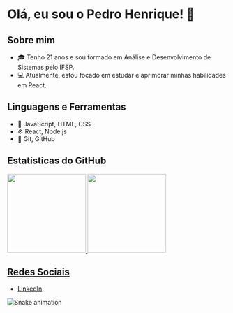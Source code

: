 # Olá, eu sou o Pedro Henrique! 👋

## Sobre mim
- 🎓 Tenho 21 anos e sou formado em Análise e Desenvolvimento de Sistemas pelo IFSP.
- 💻 Atualmente, estou focado em estudar e aprimorar minhas habilidades em React.

## Linguagens e Ferramentas
- 🔧 JavaScript, HTML, CSS
- ⚙️ React, Node.js
- 🚀 Git, GitHub


## Estatísticas do GitHub
<div>
<a href="https://github.com/pedrogoncalves23">
<img loading="lazy" height="180em" src="https://github-readme-stats.vercel.app/api/top-langs/?username=pedrogoncalves23&layout=compact&langs_count=7&theme=dracula"/>
<img loading="lazy" height="180em" src="https://github-readme-stats.vercel.app/api?username=pedrogoncalves23&show_icons=true&theme=dracula&include_all_commits=true&count_private=true"/>
</div>

## Redes Sociais
- [LinkedIn](https://www.linkedin.com/in/pedrohgonçalves)

![Snake animation](https://github.com/pedrogoncslves23/pedrogoncslves23/blob/output/github-contribution-grid-snake.svg)
